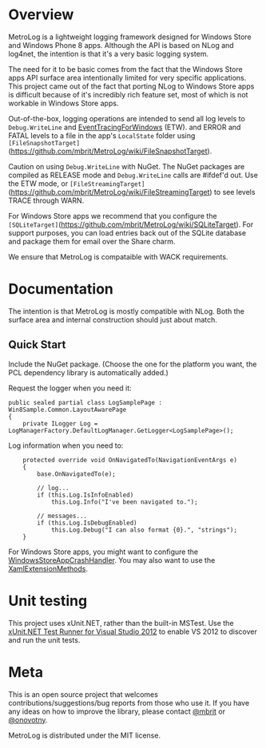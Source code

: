 Overview
===
MetroLog is a lightweight logging framework designed for Windows Store and Windows Phone 8 apps. Although the API is based on
NLog and log4net, the intention is that it's a very basic logging system. 

The need for it to be basic comes from the fact that the Windows Store apps API surface area intentionally limited for very specific 
applications. This project came out of the fact that porting NLog to Windows Store apps is difficult because of it's 
incredibly rich feature set, most of which is not workable in Windows Store apps.

Out-of-the-box, logging operations are intended to send all log levels to `Debug.WriteLine` and [EventTracingForWindows](https://github.com/mbrit/MetroLog/wiki/EventTracingForWindows) (ETW).
and ERROR and FATAL levels to a file in the app's `LocalState` folder using `[FileSnapshotTarget]`(https://github.com/mbrit/MetroLog/wiki/FileSnapshotTarget). 

Caution on using `Debug.WriteLine` with NuGet. The NuGet packages are compiled as RELEASE mode and `Debug.WriteLine` calls are #ifdef'd out. Use 
the ETW mode, or `[FileStreamingTarget]`(https://github.com/mbrit/MetroLog/wiki/FileStreamingTarget) to see levels TRACE through WARN.

For Windows Store apps we recommend that you configure the `[SQLiteTarget]`(https://github.com/mbrit/MetroLog/wiki/SQLiteTarget). For support purposes, 
you can load entries back out of the SQLite database and package them for email over the Share charm.

We ensure that MetroLog is compataible with WACK requirements.

Documentation
===
The intention is that MetroLog is mostly compatible with NLog. Both the surface area and internal construction
should just about match.

Quick Start
---
Include the NuGet package. (Choose the one for the platform you want, the PCL dependency library is automatically added.)

Request the logger when you need it:

    public sealed partial class LogSamplePage : Win8Sample.Common.LayoutAwarePage
    {
        private ILogger Log = LogManagerFactory.DefaultLogManager.GetLogger<LogSamplePage>();

Log information when you need to:

        protected override void OnNavigatedTo(NavigationEventArgs e)
        {
            base.OnNavigatedTo(e);
            
            // log...
            if (this.Log.IsInfoEnabled)
                this.Log.Info("I've been navigated to.");

            // messages...
            if (this.Log.IsDebugEnabled)
                this.Log.Debug("I can also format {0}.", "strings");
        }

For Windows Store apps, you might want to configure the [WindowsStoreAppCrashHandler](https://github.com/mbrit/MetroLog/wiki/WindowsStoreAppCrashHandler). 
You may also want to use the [XamlExtensionMethods](https://github.com/mbrit/MetroLog/wiki/XamlExtensionMethods).		

Unit testing
===
This project uses xUnit.NET, rather than the built-in MSTest. Use the
[xUnit.NET Test Runner for Visual Studio 2012](http://visualstudiogallery.msdn.microsoft.com/463c5987-f82b-46c8-a97e-b1cde42b9099) to
enable VS 2012 to discover and run the unit tests.

Meta
===
This is an open source project that welcomes contributions/suggestions/bug reports from those who use it. 
If you have any ideas on how to improve the library, please contact [@mbrit](https://twitter.com/mbrit) or 
[@onovotny](https://twitter.com/onovotny).

MetroLog is distributed under the MIT license. 
